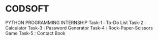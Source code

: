 # CODSOFT
PYTHON PROGRAMMING INTERNSHIP
Task-1 : To-Do List
Task-2 : Calculator 
Task-3 : Password Generator 
Task-4 : Rock-Paper-Scissors Game
Task-5 : Contact Book
